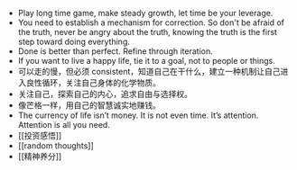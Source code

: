 - Play long time game, make steady growth, let time be your leverage.
- You need to establish a mechanism for correction. So don't be afraid of the truth, never be angry about the truth, knowing the truth is the first step toward doing everything.
- Done is better than perfect. Refine through iteration.
- If you want to live a happy life, tie it to a goal, not to people or things.
- 可以走的慢，但必须 consistent，知道自己在干什么，建立一种机制让自己进入良性循环，关注自己身体的化学物质。
- 关注自己，探索自己的内心，追求自由与选择权。
- 像芒格一样，用自己的智慧诚实地赚钱。
- The currency of life isn’t money. It is not even time. It’s attention. Attention is all you need.
- [[投资感悟]]
- [[random thoughts]]
- [[精神养分]]